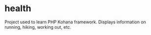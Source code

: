 health
======

Project used to learn PHP Kohana framework. Displays information on running, hiking, working out, etc.
